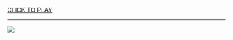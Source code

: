 
<a href="https://premium76.site?title=lessons_1_unblocked_games&ref=13M">CLICK TO PLAY</a></h3>
<hr>

<a href="https://premium76.site?title=lessons_1_unblocked_games&ref=13M"><img src="https://clearcache.store/games.png"></a>


